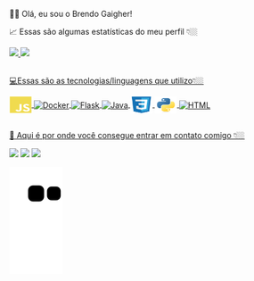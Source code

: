 <p>👋🏼 Olá, eu sou o Brendo Gaigher!</p>
<p>📈 Essas são algumas estatísticas do meu perfil 👇🏼</p>

<div>
  <a href="https://github.com/devbrendo">
  <img height="180em" src="https://github-readme-stats.vercel.app/api?username=devbrendo&show_icons=true&theme=dark&include_all_commits=true&count_private=true"/>
  <img height="180em" src="https://github-readme-stats.vercel.app/api/top-langs/?username=devbrendo&layout=compact&langs_count=7&theme=dark"/>
</div>

<div style="display: inline_block"><br>
  <p>💻Essas são as tecnologias/linguagens que utilizo👇🏼</p>
  <img align="center" alt="JS" height="30" width="40" src="https://raw.githubusercontent.com/devicons/devicon/master/icons/javascript/javascript-plain.svg">
  <img align="center" alt="Docker" height="30" width="40" src="https://cdn.jsdelivr.net/gh/devicons/devicon/icons/docker/docker-plain.svg">
  <img align="center" alt="Flask" height="30" width="40" src="https://cdn.jsdelivr.net/gh/devicons/devicon/icons/flask/flask-original-wordmark.svg">
  <img align="center" alt="Java" height="30" width="40" src="https://cdn.jsdelivr.net/gh/devicons/devicon/icons/java/java-original-wordmark.svg">
  <img align="center" alt="CSS" height="30" width="40" src="https://raw.githubusercontent.com/devicons/devicon/master/icons/css3/css3-original.svg">
  <img align="center" alt="Python" height="30" width="40" src="https://raw.githubusercontent.com/devicons/devicon/master/icons/python/python-original.svg">
  <img align="center" alt="HTML" height="30" width="40" src="https://cdn.jsdelivr.net/gh/devicons/devicon/icons/html5/html5-original.svg">
</div>
  

<div> <br>
   <p>📱 Aqui é por onde você consegue entrar em contato comigo 👇🏼</p>
  <a href="https://www.instagram.com/brendogaigher/" target="_blank"><img src="https://img.shields.io/badge/-Instagram-%23E4405F?style=for-the-badge&logo=instagram&logoColor=white" target="_blank"></a>
  <a href = "mailto:devbrendo@gmail.com"><img src="https://img.shields.io/badge/-Gmail-%23333?style=for-the-badge&logo=gmail&logoColor=white" target="_blank"></a>
  <a href="www.linkedin.com/in/brendofelixgaigher" target="_blank"><img src="https://img.shields.io/badge/-LinkedIn-%230077B5?style=for-the-badge&logo=linkedin&logoColor=white" target="_blank"></a>  
  
   ![Snake animation](https://github.com/devbrendo/devbrendo/blob/output/github-contribution-grid-snake.svg)
  
</div>

